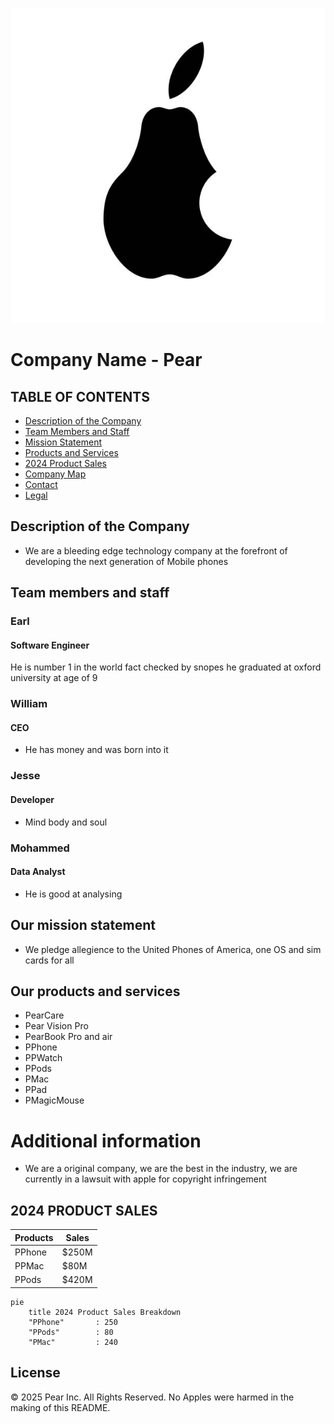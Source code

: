 

![Image](https://github.com/lowtiergod-source/Pear/blob/main/istockphoto-506538601-612x612.jpg?raw=true)

# Company Name - Pear

## TABLE OF CONTENTS
- [Description of the Company](#description-of-the-company)
- [Team Members and Staff](#team-members-and-staff)
- [Mission Statement](#our-mission-statement)
- [Products and Services](#our-products-and-services)
- [2024 Product Sales](#2024-product-sales)
- [Company Map](#company-map)
- [Contact](#contact)
- [Legal](#additional-information)


## Description of the Company 
- We are a bleeding edge technology company at the forefront of developing the next generation of Mobile phones
## Team members and staff
### Earl 
#### Software Engineer
He is number 1 in the world fact checked by snopes he graduated at oxford university at age of 9
### William 
#### CEO
- He has money and was born into it
### Jesse 
#### Developer
- Mind body and soul
### Mohammed 
#### Data Analyst
- He is good at analysing
## Our mission statement
- We pledge allegience to the United Phones of America, one OS and sim cards for all
## Our products and services
- PearCare
- Pear Vision Pro 
- PearBook Pro and air 
- PPhone 
- PPWatch 
- PPods 
- PMac 
- PPad 
- PMagicMouse

# Additional information
- We are a original company, we are the best in the industry, we are currently in a lawsuit with apple for copyright infringement

## 2024 PRODUCT SALES
| Products    | Sales |
| -------- | ------- |
| PPhone  | $250M    |
| PPMac | $80M     |
| PPods    | $420M    |


```mermaid
pie
    title 2024 Product Sales Breakdown
    "PPhone"       : 250
    "PPods"        : 80
    "PMac"         : 240
```


## License

© 2025 Pear Inc. All Rights Reserved. No Apples were harmed in the making of this README.





